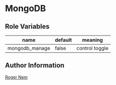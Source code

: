 MongoDB
=========

Role Variables
--------------

name                  | default | meaning
----------------------|---------|---------------
mongodb_manage	      | false   | control toggle


Author Information
------------------

[Roger Nem](https://www.linkedin.com/in/rogertn)